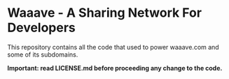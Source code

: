 Waaave - A Sharing Network For Developers
=========================================

This repository contains all the code that used to power waaave.com and some of its subdomains.

**Important: read LICENSE.md before proceeding any change to the code.**
